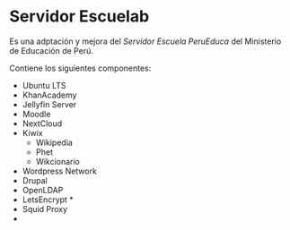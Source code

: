 # Servidor Escuelab

Es una adptación y mejora del *Servidor Escuela PeruEduca* del Ministerio de Educación de Perú.

Contiene los siguientes componentes:

- Ubuntu LTS
- KhanAcademy
- Jellyfin Server
- Moodle
- NextCloud
- Kiwix
  - Wikipedia
  - Phet
  - Wikcionario
- Wordpress Network
- Drupal
- OpenLDAP
- LetsEncrypt *
- Squid Proxy
-
